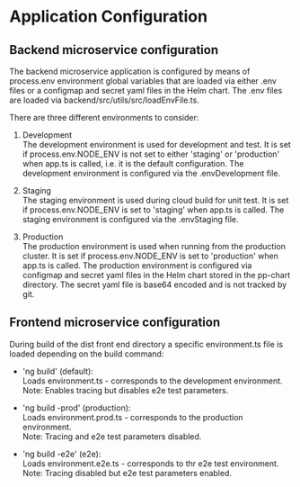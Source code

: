 # Application Configuration

## Backend microservice configuration

The backend microservice application is configured by means of process.env environment global variables that are loaded via either .env files or a configmap and secret yaml files in the Helm chart.  The .env files are loaded via backend/src/utils/src/loadEnvFile.ts.

There are three different environments to consider:

1. Development  
The development environment is used for development and test.  It is set if process.env.NODE_ENV is not set to either 'staging' or 'production' when app.ts is called, i.e. it is the default configuration.  The development environment is configured via the .envDevelopment file.

2. Staging  
The staging environment is used during cloud build for unit test.  It is set if process.env.NODE_ENV is set to 'staging' when app.ts is called.  The staging environment is configured via the .envStaging file.

3. Production  
The production environment is used when running from the production cluster.  It is set if process.env.NODE_ENV is set to 'production' when app.ts is called.  The production environment is configured via configmap and secret yaml files in the Helm chart stored in the pp-chart directory.  The secret yaml file is base64 encoded and is not tracked by git.

## Frontend microservice configuration

During build of the dist front end directory a specific environment.ts file is loaded depending on the build command:

- 'ng build' (default):  
Loads environment.ts - corresponds to the development environment.  
Note: Enables tracing but disables e2e test parameters.

- 'ng build -prod' (production):  
Loads environment.prod.ts - corresponds to the production environment.  
Note: Tracing and e2e test parameters disabled.

- 'ng build -e2e' (e2e):  
Loads environment.e2e.ts - corresponds to thr e2e test environment.  
Note: Tracing disabled but e2e test parameters enabled.
